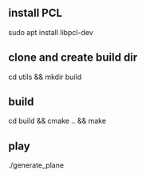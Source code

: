 ## install PCL ##
sudo apt install libpcl-dev

## clone and create build dir ##
cd utils && mkdir build

## build ##
cd build && cmake .. && make

## play ##
./generate_plane
